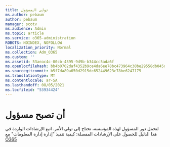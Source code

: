 ```yaml
---
title: تولى المسؤول
ms.author: pebaum
author: pebaum
manager: scotv
ms.audience: Admin
ms.topic: article
ms.service: o365-administration
ROBOTS: NOINDEX, NOFOLLOW
localization_priority: Normal
ms.collection: Adm_O365
ms.custom: ''
ms.assetid: 53aeac4c-00cb-4395-9d9b-b344cc5ada6f
ms.openlocfilehash: bb4b0702daf4352b9ce4da6ee78bc473964c30be29558db045d53821f6b035fe
ms.sourcegitcommit: b5f7da89a650d2915dc652449623c78be6247175
ms.translationtype: MT
ms.contentlocale: ar-SA
ms.lasthandoff: 08/05/2021
ms.locfileid: "53934424"
---
```

# <a name="become-an-admin"></a>أن تصبح مسؤول

لتحمل دور المسؤول لهذه المؤسسة، تحتاج إلى تولي الأمر. اتبع الإرشادات الواردة في هذا الدليل للحصول على الإرشادات المفصلة: كيفية تنفيذ "إدارة إدارة المعلومات" [مع O365](https://powerbi.microsoft.com/pt-pt/blog/how-to-perform-an-it-admin-takeover-with-o365/)
